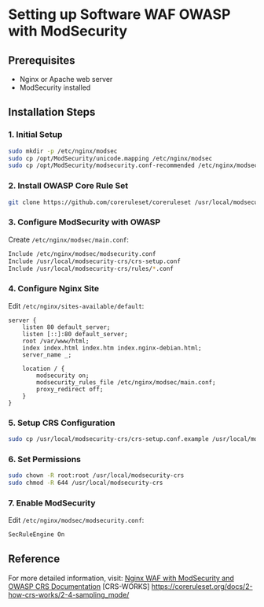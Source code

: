 # Setting up Software WAF OWASP with ModSecurity

## Prerequisites
- Nginx or Apache web server
- ModSecurity installed

## Installation Steps

### 1. Initial Setup
```bash
sudo mkdir -p /etc/nginx/modsec
sudo cp /opt/ModSecurity/unicode.mapping /etc/nginx/modsec
sudo cp /opt/ModSecurity/modsecurity.conf-recommended /etc/nginx/modsec/modsecurity.conf
```

### 2. Install OWASP Core Rule Set
```bash
git clone https://github.com/coreruleset/coreruleset /usr/local/modsecurity-crs
```

### 3. Configure ModSecurity with OWASP
Create `/etc/nginx/modsec/main.conf`:
```bash
Include /etc/nginx/modsec/modsecurity.conf
Include /usr/local/modsecurity-crs/crs-setup.conf
Include /usr/local/modsecurity-crs/rules/*.conf
```

### 4. Configure Nginx Site
Edit `/etc/nginx/sites-available/default`:
```nginx
server {
    listen 80 default_server;
    listen [::]:80 default_server;
    root /var/www/html;
    index index.html index.htm index.nginx-debian.html;
    server_name _;

    location / {
        modsecurity on;
        modsecurity_rules_file /etc/nginx/modsec/main.conf;
        proxy_redirect off;
    }
}
```

### 5. Setup CRS Configuration
```bash
sudo cp /usr/local/modsecurity-crs/crs-setup.conf.example /usr/local/modsecurity-crs/crs-setup.conf
```

### 6. Set Permissions
```bash
sudo chown -R root:root /usr/local/modsecurity-crs
sudo chmod -R 644 /usr/local/modsecurity-crs
```

### 7. Enable ModSecurity
Edit `/etc/nginx/modsec/modsecurity.conf`:
```bash
SecRuleEngine On
```

## Reference
For more detailed information, visit:
[Nginx WAF with ModSecurity and OWASP CRS Documentation](https://docs.nginx.com/nginx-waf/admin-guide/nginx-plus-modsecurity-waf-owasp-crs/)
[CRS-WORKS] https://coreruleset.org/docs/2-how-crs-works/2-4-sampling_mode/


